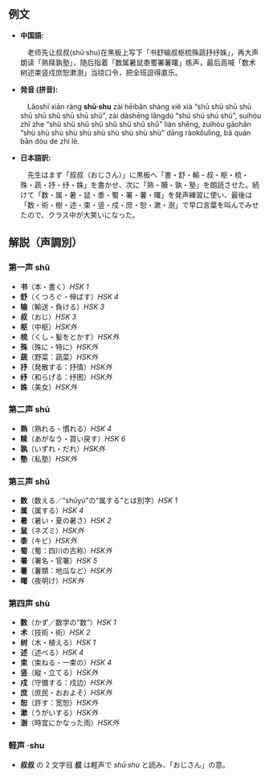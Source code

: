 ## 例文

* **中国語:**

  　老师先让叔叔(shū·shu)在黑板上写下「书舒输叔枢梳殊蔬抒纾姝」，再大声朗读「熟赎孰塾」，随后指着「数属暑鼠黍蜀署薯曙」练声，最后高喊「数术树述束竖戍庶恕漱澍」当绕口令，把全班逗得直乐。

* **発音 (拼音):**

  　Lǎoshī xiān ràng **shū·shu** zài hēibǎn shàng xiě xià “shū shū shū shū shū shū shū shū shū shū”, zài dàshēng lǎngdú “shú shú shú shú”, suíhòu zhǐ zhe “shǔ shǔ shǔ shǔ shǔ shǔ shǔ shǔ” liàn shēng, zuìhòu gāohǎn “shù shù shù shù shù shù shù shù shù shù” dāng ràokǒulìng, bǎ quán bān dòu de zhí lè.

* **日本語訳:**

  　先生はまず「叔叔（おじさん）」に黒板へ「書・舒・輸・叔・枢・梳・殊・蔬・抒・纾・姝」を書かせ、次に「熟・贖・孰・塾」を朗読させた。続けて「数・属・暑・鼠・黍・蜀・署・薯・曙」を発声練習に使い、最後は「数・術・樹・述・束・竖・戍・庶・恕・漱・澍」で早口言葉を叫んでみせたので、クラス中が大笑いになった。

## 解説（声調別）

### 第一声 shū

* **书**（本・書く）*HSK 1*
* **舒**（くつろぐ・伸ばす）*HSK 4*
* **输**（輸送・負ける）*HSK 3*
* **叔**（おじ）*HSK 3*
* **枢**（中枢）*HSK外*
* **梳**（くし・髪をとかす）*HSK外*
* **殊**（殊に・特に）*HSK外*
* **蔬**（野菜：蔬菜）*HSK外*
* **抒**（発散する：抒情）*HSK外*
* **纾**（和らげる：纾困）*HSK外*
* **姝**（美女）*HSK外*

### 第二声 shú

* **熟**（熟れる・慣れる）*HSK 4*
* **赎**（あがなう・買い戻す）*HSK 6*
* **孰**（いずれ・だれ）*HSK外*
* **塾**（私塾）*HSK外*

### 第三声 shǔ

* **数**（数える／“shǔyú”の“属する”とは別字）*HSK 1*
* **属**（属する）*HSK 4*
* **暑**（暑い・夏の暑さ）*HSK 2*
* **鼠**（ネズミ）*HSK外*
* **黍**（キビ）*HSK外*
* **蜀**（蜀：四川の古称）*HSK外*
* **署**（署名・官署）*HSK 5*
* **薯**（薯類：地瓜など）*HSK外*
* **曙**（夜明け）*HSK外*

### 第四声 shù

* **数**（かず／数学の“数”）*HSK 1*
* **术**（技術・術）*HSK 2*
* **树**（木・植える）*HSK 1*
* **述**（述べる）*HSK 4*
* **束**（束ねる・一束の）*HSK 4*
* **竖**（縦・立てる）*HSK外*
* **戍**（守備する：戍边）*HSK外*
* **庶**（庶民・おおよそ）*HSK外*
* **恕**（許す：宽恕）*HSK外*
* **漱**（うがいする）*HSK外*
* **澍**（時宜にかなった雨）*HSK外*

### 軽声 ·shu

* **叔叔** の 2 文字目 **叔** は軽声で *shū·shu* と読み、「おじさん」の意。
